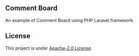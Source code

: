 ## Comment Board

An example of Comment Board using PHP Laravel framework.

## License

This project is under [Apache-2.0 License](https://github.com/Saranomy/LaravelCommentBoard/blob/main/LICENSE).